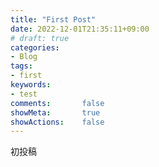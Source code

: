 ```yaml
---
title: "First Post"
date: 2022-12-01T21:35:11+09:00
# draft: true
categories:
- Blog
tags:
- first
keywords:
- test
comments:       false
showMeta:       true
showActions:    false
---
```


初投稿
